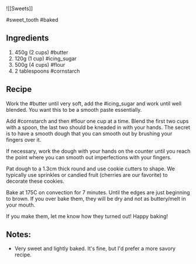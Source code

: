 ![[Sweets]]

#sweet_tooth #baked
## Ingredients

1. 450g (2 cups) #butter
2. 120g (1 cup) #icing_sugar
3. 500g (4 cups) #flour
4. 2 tablespoons #cornstarch

## Recipe

Work the #butter until very soft, add the #icing_sugar and work until well blended. You want this to be a smooth paste essentially.

Add #cornstarch and then #flour one cup at a time. Blend the first two cups with a spoon, the last two should be kneaded in with your hands. The secret is to have a smooth dough that you can smooth out by brushing your fingers over it.

If necessary, work the dough with your hands on the counter until you reach the point where you can smooth out imperfections with your fingers.

Pat dough to a 1.3cm thick round and use cookie cutters to shape. We typically use sprinkles or candied fruit (cherries are our favorite) to decorate these cookies.

Bake at 175C on convection for 7 minutes. Until the edges are just beginning to brown. If you over bake them, they will be dry and not as buttery/melt in your mouth.

If you make them, let me know how they turned out! Happy baking!

## Notes:

* Very sweet and lightly baked. It's fine, but I'd prefer a more savory recipe.